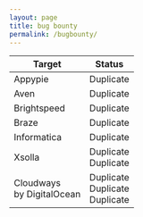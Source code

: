 ```yaml
---
layout: page
title: bug bounty
permalink: /bugbounty/
---
```



| Target        | Status   |
|---------------|----------|
| Appypie  | Duplicate |
| Aven  | Duplicate |
| Brightspeed | Duplicate |
| Braze | Duplicate |
| Informatica | Duplicate |
| Xsolla | Duplicate<br>Duplicate |
| Cloudways<br>by DigitalOcean | Duplicate<br>Duplicate<br>Duplicate|